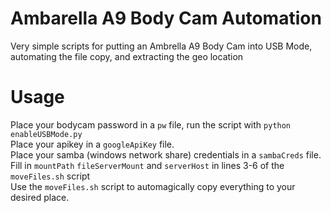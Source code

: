 # Ambarella A9 Body Cam Automation
Very simple scripts for putting an Ambrella A9 Body Cam into USB Mode, automating the file copy, and extracting the geo location

# Usage
Place your bodycam password in a `pw` file, run the script with `python enableUSBMode.py`  
Place your apikey in a `googleApiKey` file.  
Place your samba (windows network share) credentials in a `sambaCreds` file.  
Fill in `mountPath` `fileServerMount` and `serverHost` in lines 3-6 of the `moveFiles.sh` script  
Use the `moveFiles.sh` script to automagically copy everything to your desired place.  
